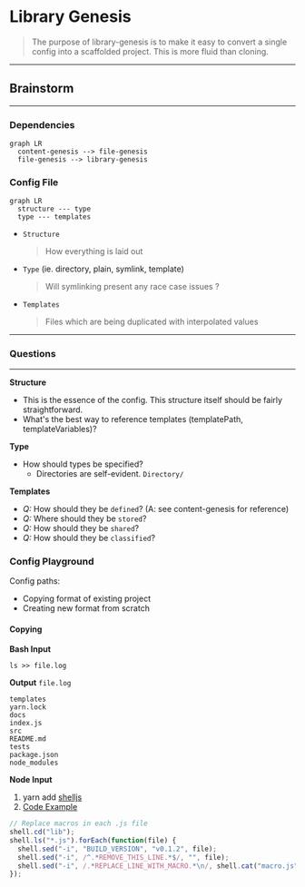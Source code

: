 # Library Genesis

> The purpose of library-genesis is to make it easy to convert a single config into a scaffolded project. This is more fluid than cloning.

---

## Brainstorm

---

### Dependencies

```mermaid
graph LR
  content-genesis --> file-genesis
  file-genesis --> library-genesis
```

### Config File

```mermaid
graph LR
  structure --- type
  type --- templates
```

* `Structure`
  > How everything is laid out
* `Type` (ie. directory, plain, symlink, template)
  > Will symlinking present any race case issues ?
* `Templates`
  > Files which are being duplicated with interpolated values

---

### Questions

---

**Structure**

* This is the essence of the config. This structure itself should be fairly straightforward.
* What's the best way to reference templates (templatePath, templateVariables)?

**Type**

* How should types be specified?
  * Directories are self-evident. `Directory/`

**Templates**

* _Q:_ How should they be `defined`? (A: see content-genesis for reference)
* _Q:_ Where should they be `stored`?
* _Q:_ How should they be `shared`?
* _Q:_ How should they be `classified`?

### Config Playground

Config paths:

* Copying format of existing project
* Creating new format from scratch

#### Copying

**Bash Input**

`ls >> file.log`

**Output**
`file.log`

```
templates
yarn.lock
docs
index.js
src
README.md
tests
package.json
node_modules
```

**Node Input**

1. yarn add [shelljs](https://www.npmjs.com/package/shelljs)
2. [Code Example](https://www.npmjs.com/package/shelljs#examples)

```js
// Replace macros in each .js file
shell.cd("lib");
shell.ls("*.js").forEach(function(file) {
  shell.sed("-i", "BUILD_VERSION", "v0.1.2", file);
  shell.sed("-i", /^.*REMOVE_THIS_LINE.*$/, "", file);
  shell.sed("-i", /.*REPLACE_LINE_WITH_MACRO.*\n/, shell.cat("macro.js"), file);
});
```
